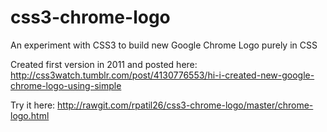 # css3-chrome-logo
An experiment with CSS3 to build new Google Chrome Logo purely in CSS

Created first version in 2011 and posted here: http://css3watch.tumblr.com/post/4130776553/hi-i-created-new-google-chrome-logo-using-simple

Try it here: http://rawgit.com/rpatil26/css3-chrome-logo/master/chrome-logo.html
